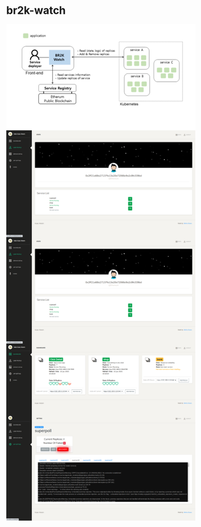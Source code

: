 # br2k-watch

<img alt="br2k-main-process" src="./assets/main-process.png" align="center"/>
<img alt="main-ui" src="./assets/UI-0.png" align="center"/>
<img alt="main-ui" src="./assets/UI-0.png" align="center"/>
<img alt="main-ui" src="./assets/UI-1.png" align="center"/>
<img alt="main-ui" src="./assets/UI-2.png" align="center"/>
